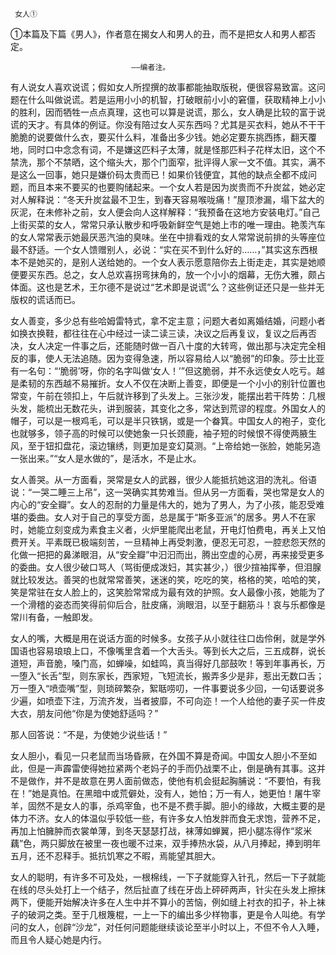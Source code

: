     女人① 

   ①本篇及下篇《男人》，作者意在揭女人和男人的丑，而不是把女人和男人都否定。 

                               ——编者注。 

   有人说女人喜欢说谎；假如女人所捏撰的故事都能抽取版税，便很容易致富。这问题在什么叫做说谎。若是运用小小的机智，打破眼前小小的窘僵，获取精神上小小的胜利，因而牺牲一点点真理，这也可以算是说谎，那么，女人确是比较的富于说谎的天才。有具体的例证。你没有陪过女人买东西吗？尤其是买衣料，她从不干干脆脆的说要做什么衣，要买什么料，准备出多少钱。她必定要东挑西拣，翻天覆地，同时口中念念有词，不是嫌这匹料子太薄，就是怪那匹料子花样太旧，这个不禁洗，那个不禁晒，这个缩头大，那个门面窄，批评得人家一文不值。其实，满不是这么一回事，她只是嫌价码太贵而已！如果价钱便宜，其他的缺点全都不成问题，而且本来不要买的也要购储起来。一个女人若是因为炭贵而不升炭盆，她必定对人解释说：“冬天升炭盆最不卫生，到春天容易喉咙痛！”屋顶渗漏，塌下盆大的灰泥，在未修补之前，女人便会向人这样解释：“我预备在这地方安装电灯。”自己上街买菜的女人，常常只承认散步和呼吸新鲜空气是她上市的唯一理由。艳羡汽车的女人常常表示她最厌恶汽油的臭味。坐在中排看戏的女人常常说前排的头等座位最不舒适。一个女人馈赠别人，必说：“实在买不到什么好的……，”其实这东西根本不是她买的，是别人送给她的。一个女人表示愿意陪你去上街走走，其实是她顺便要买东西。总之，女人总欢喜拐弯抹角的，放一个小小的烟幕，无伤大雅，颇占体面。这也是艺术，王尔德不是说过“艺术即是说谎”么？这些例证还只是一些并无版权的谎话而已。 

   女人善变，多少总有些哈姆雷特式，拿不定主意；问题大者如离婚结婚，问题小者如换衣换鞋，都往往在心中经过一读二读三读，决议之后再复议，复议之后再否决，女人决定一件事之后，还能随时做一百八十度的大转弯，做出那与决定完全相反的事，使人无法追随。因为变得急速，所以容易给人以“脆弱”的印象。莎士比亚有一名句：“‘脆弱’呀，你的名字叫做‘女人！’”但这脆弱，并不永远使女人吃亏。越是柔韧的东西越不易摧折。女人不仅在决断上善变，即便是一个小小的别针位置也常变，午前在领扣上，午后就许移到了头发上。三张沙发，能摆出若干阵势：几根头发，能梳出无数花头，讲到服装，其变化之多，常达到荒谬的程度。外国女人的帽子，可以是一根鸡毛，可以是半只铁锅，或是一个畚箕。中国女人的袍子，变化也就够多，领子高的时候可以使她象一只长颈鹿，袖子短的时候恨不得使两腋生风，至于钮扣盘花，滚边镶绣，则更加是变幻莫测。“上帝给她一张脸，她能另造一张出来。”“女人是水做的”，是活水，不是止水。 

   女人善哭。从一方面看，哭常是女人的武器，很少人能抵抗她这泪的洗礼。俗语说：“一哭二睡三上吊”，这一哭确实其势难当。但从另一方面看，哭也常是女人的内心的“安全瓣”。女人的忍耐的力量是伟大的，她为了男人，为了小孩，能忍受难堪的委曲。女人对于自己的享受方面，总是属于“斯多亚派”的居多。男人不在家时，她能立刻变成为素食主义者，火炉里能爬出老鼠，开电灯怕费电，再关上又怕费开关。平素既已极端刻苦，一旦精神上再受刺激，便忍无可忍，一腔悲怨天然的化做一把把的鼻涕眼泪，从“安全瓣”中汩汩而出，腾出空虚的心房，再来接受更多的委曲。女人很少破口骂人（骂街便成泼妇，其实甚少，）很少揎袖挥拳，但泪腺就比较发达。善哭的也就常常善笑，迷迷的笑，吃吃的笑，格格的笑，哈哈的笑，笑是常驻在女人脸上的，这笑脸常常成为最有效的护照。女人最像小孩，她能为了一个滑稽的姿态而笑得前仰后合，肚皮痛，淌眼泪，以至于翻筋斗！哀与乐都像是常川有备，一触即发。 

   女人的嘴，大概是用在说话方面的时候多。女孩子从小就往往口齿伶俐，就是学外国语也容易琅琅上口，不像嘴里含着一个大舌头。等到长大之后，三五成群，说长道短，声音脆，嗓门高，如蝉噪，如蛙鸣，真当得好几部鼓吹！等到年事再长，万一堕入“长舌”型，则东家长，西家短，飞短流长，搬弄多少是非，惹出无数口舌；万一堕入“喷壶嘴”型，则琐碎繁杂，絮聒唠叨，一件事要说多少回，一句话要说多少遍，如喷壶下注，万流齐发，当者披靡，不可向迩！一个人给他的妻子买一件皮大衣，朋友问他“你是为使她舒适吗？” 

   那人回答说：“不是，为使她少说些话！” 

   女人胆小，看见一只老鼠而当场昏厥，在外国不算是奇闻。中国女人胆小不至如此，但是一声霹雷使得她拉紧两个老妈子的手而仍战栗不止，倒是确有其事。这并不是做作，并不是故意在男人面前做态，使他有机会挺起胸脯说：“不要怕，有我在！”她是真怕。在黑暗中或荒僻处，没有人，她怕；万一有人，她更怕！屠牛宰羊，固然不是女人的事，杀鸡宰鱼，也不是不费手脚。胆小的缘故，大概主要的是体力不济。女人的体温似乎较低一些，有许多女人怕发胖而食无求饱，营养不足，再加上怕臃肿而衣裳单薄，到冬天瑟瑟打战，袜薄如蝉翼，把小腿冻得作“浆米藕”色，两只脚放在被里一夜也暖不过来，双手捧热水袋，从八月捧起，捧到明年五月，还不忍释手。抵抗饥寒之不暇，焉能望其胆大。 

   女人的聪明，有许多不可及处，一根棉线，一下子就能穿入针孔，然后一下子就能在线的尽头处打上一个结子，然后扯直了线在牙齿上砰砰两声，针尖在头发上擦抹两下，便能开始解决许多在人生中并不算小的苦恼，例如缝上衬衣的扣子，补上袜子的破洞之类。至于几根篾棍，一上一下的编出多少样物事，更是令人叫绝。有学问的女人，创辟“沙龙”，对任何问题能继续谈论至半小时以上，不但不令人入睡，而且令人疑心她是内行。 

